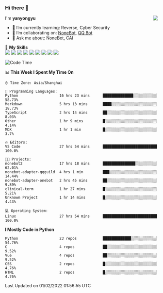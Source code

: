 ### Hi there 👋

<a href="#">
  <img align="right" src="https://github-readme-stats.vercel.app/api?username=yanyongyu&count_private=true&show_icons=true&bg_color=15,f2f7fd,E0EAFC" />
</a>

I'm **yanyongyu**

- 🌱 I’m currently learning: Reverse, Cyber Security
- 👯 I’m collaborating on: [NoneBot](https://github.com/nonebot), [QQ Bot](https://github.com/Mrs4s/go-cqhttp)
- 💬 Ask me about: [NoneBot](https://github.com/nonebot), [CAI](https://github.com/cscs181/CAI)

🌟 **My Skills**  
![](https://img.shields.io/badge/-Python-3e74a2?style=flat-square&logo=Python&logoColor=fff)
![](https://img.shields.io/badge/-Node.js-339933?style=flat-square&logo=Node.js&logoColor=fff)
![](https://img.shields.io/badge/-Vue-4fc08d?style=flat-square&logo=Vue.js&logoColor=fff)
![](https://img.shields.io/badge/-React-2d98ce?style=flat-square&logo=React&logoColor=fff)
![](https://img.shields.io/badge/-Docker-2496ED?style=flat-square&logo=Docker&logoColor=fff)
![](https://img.shields.io/badge/-Linux-000000?style=flat-square&logo=Linux&logoColor=fff)
![](https://img.shields.io/badge/-MySQL-4479A1?style=flat-square&logo=MySQL&logoColor=fff)
![](https://img.shields.io/badge/-Redis-DC382D?style=flat-square&logo=Redis&logoColor=fff)
![](https://img.shields.io/badge/-MongoDB-47A248?style=flat-square&logo=MongoDB&logoColor=fff)

<!--START_SECTION:waka-->
![Code Time](http://img.shields.io/badge/Code%20Time-2%2C083%20hrs%2012%20mins-blue)

📊 **This Week I Spent My Time On** 

```text
⌚︎ Time Zone: Asia/Shanghai

💬 Programming Languages: 
Python                   16 hrs 23 mins      ██████████████░░░░░░░░░░░   58.73% 
Markdown                 5 hrs 13 mins       ████░░░░░░░░░░░░░░░░░░░░░   18.73% 
TypeScript               2 hrs 14 mins       ██░░░░░░░░░░░░░░░░░░░░░░░   8.03% 
Other                    1 hr 9 mins         █░░░░░░░░░░░░░░░░░░░░░░░░   4.14% 
MDX                      1 hr 1 min          █░░░░░░░░░░░░░░░░░░░░░░░░   3.7%

🔥 Editors: 
VS Code                  27 hrs 54 mins      █████████████████████████   100.0%

🐱‍💻 Projects: 
nonebot2                 17 hrs 18 mins      ███████████████░░░░░░░░░░   62.01% 
nonebot-adapter-qqguild  4 hrs 1 min         ███░░░░░░░░░░░░░░░░░░░░░░   14.44% 
nonebot-adapter-onebot   2 hrs 45 mins       ██░░░░░░░░░░░░░░░░░░░░░░░   9.89% 
clinical-term            1 hr 27 mins        █░░░░░░░░░░░░░░░░░░░░░░░░   5.21% 
Unknown Project          1 hr 14 mins        █░░░░░░░░░░░░░░░░░░░░░░░░   4.43%

💻 Operating System: 
Linux                    27 hrs 54 mins      █████████████████████████   100.0%

```

**I Mostly Code in Python** 

```text
Python                   23 repos            █████████████░░░░░░░░░░░░   54.76% 
C                        4 repos             ██░░░░░░░░░░░░░░░░░░░░░░░   9.52% 
Vue                      4 repos             ██░░░░░░░░░░░░░░░░░░░░░░░   9.52% 
CSS                      2 repos             █░░░░░░░░░░░░░░░░░░░░░░░░   4.76% 
HTML                     2 repos             █░░░░░░░░░░░░░░░░░░░░░░░░   4.76%

```



 Last Updated on 01/02/2022 01:56:55 UTC
<!--END_SECTION:waka-->
